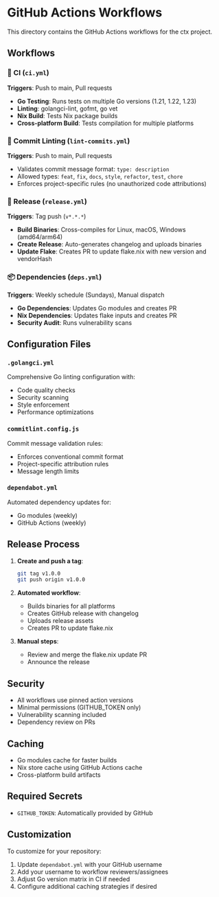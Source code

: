 # GitHub Actions Workflows

This directory contains the GitHub Actions workflows for the ctx project.

## Workflows

### 🔄 CI (`ci.yml`)
**Triggers**: Push to main, Pull requests
- **Go Testing**: Runs tests on multiple Go versions (1.21, 1.22, 1.23)
- **Linting**: golangci-lint, gofmt, go vet
- **Nix Build**: Tests Nix package builds
- **Cross-platform Build**: Tests compilation for multiple platforms

### 📝 Commit Linting (`lint-commits.yml`)
**Triggers**: Push to main, Pull requests
- Validates commit message format: `type: description`
- Allowed types: `feat`, `fix`, `docs`, `style`, `refactor`, `test`, `chore`
- Enforces project-specific rules (no unauthorized code attributions)

### 🚀 Release (`release.yml`)
**Triggers**: Tag push (`v*.*.*`)
- **Build Binaries**: Cross-compiles for Linux, macOS, Windows (amd64/arm64)
- **Create Release**: Auto-generates changelog and uploads binaries
- **Update Flake**: Creates PR to update flake.nix with new version and vendorHash

### 📦 Dependencies (`deps.yml`)
**Triggers**: Weekly schedule (Sundays), Manual dispatch
- **Go Dependencies**: Updates Go modules and creates PR
- **Nix Dependencies**: Updates flake inputs and creates PR
- **Security Audit**: Runs vulnerability scans

## Configuration Files

### `.golangci.yml`
Comprehensive Go linting configuration with:
- Code quality checks
- Security scanning
- Style enforcement
- Performance optimizations

### `commitlint.config.js`
Commit message validation rules:
- Enforces conventional commit format
- Project-specific attribution rules
- Message length limits

### `dependabot.yml`
Automated dependency updates for:
- Go modules (weekly)
- GitHub Actions (weekly)

## Release Process

1. **Create and push a tag**:
   ```bash
   git tag v1.0.0
   git push origin v1.0.0
   ```

2. **Automated workflow**:
   - Builds binaries for all platforms
   - Creates GitHub release with changelog
   - Uploads release assets
   - Creates PR to update flake.nix

3. **Manual steps**:
   - Review and merge the flake.nix update PR
   - Announce the release

## Security

- All workflows use pinned action versions
- Minimal permissions (GITHUB_TOKEN only)
- Vulnerability scanning included
- Dependency review on PRs

## Caching

- Go modules cache for faster builds
- Nix store cache using GitHub Actions cache
- Cross-platform build artifacts

## Required Secrets

- `GITHUB_TOKEN`: Automatically provided by GitHub

## Customization

To customize for your repository:

1. Update `dependabot.yml` with your GitHub username
2. Add your username to workflow reviewers/assignees
3. Adjust Go version matrix in CI if needed
4. Configure additional caching strategies if desired